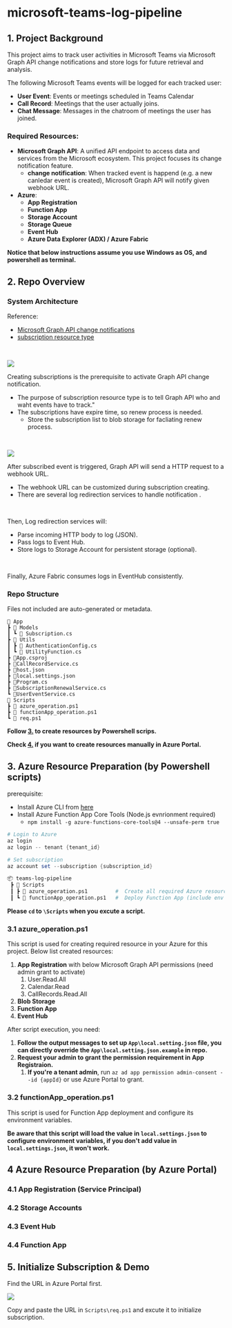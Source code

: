 # microsoft-teams-log-pipeline

## 1. Project Background

This project aims to track user activities in Microsoft Teams via Microsoft Graph API change notifications and store logs for future retrieval and analysis.

The following Microsoft Teams events will be logged for each tracked user:
- **User Event**: Events or meetings scheduled in Teams Calendar
- **Call Record**: Meetings that the user actually joins.
- **Chat Message**: Messages in the chatroom of meetings the user has joined.

### Required Resources:
- **Microsoft Graph API**: A unified API endpoint to access data and services from the Microsoft ecosystem. This project focuses its change notification feature.
  - **change notification**: When tracked event is happend (e.g. a new canledar event is created), Microsoft Graph API will notify given webhook URL.
- **Azure**:
  - **App Registration**
  - **Function App**
  - **Storage Account**
  - **Storage Queue**
  - **Event Hub**
  - **Azure Data Explorer (ADX) / Azure Fabric** 

**Notice that below instructions assume you use Windows as OS, and powershell as terminal.**

## 2. Repo Overview

### System Architecture

Reference:
- [Microsoft Graph API change notifications](https://learn.microsoft.com/en-us/graph/api/resources/change-notifications-api-overview?view=graph-rest-1.0)
- [subscription resource type](https://learn.microsoft.com/en-us/graph/api/resources/subscription?view=graph-rest-1.0)

<br/>

![](/Assets/subscription.png)

Creating subscriptions is the prerequisite to activate Graph API change notification. 
- The purpose of subscription resource type is to tell Graph API who and waht events have to track."
- The subscriptions have expire time, so renew process is needed.
  - Store the subscription list to blob storage for facliating renew process. 

<br/>

![](/Assets/log-pipeline.png)

After subscribed event is triggered, Graph API will send a HTTP request to a webhook URL.
- The webhook URL can be customized during subscription creating.
- There are several log redirection services to handle notification .

<br/>

Then, Log redirection services will:
- Parse incoming HTTP body to log (JSON).
- Pass logs to Event Hub.
- Store logs to Storage Account for persistent storage (optional).

<br/>

Finally, Azure Fabric consumes logs in EventHub consistently.


### Repo Structure

Files not included are auto-generated or metadata.

```
📂 App
┣ 📂 Models
┃ ┗ 📜 Subscription.cs
┣ 📂 Utils
┃ ┣ 📜 AuthenticationConfig.cs
┃ ┗ 📜 UtilityFunction.cs
┣ 📜App.csproj
┣ 📜CallRecordService.cs
┣ 📜host.json
┣ 📜local.settings.json
┣ 📜Program.cs
┣ 📜SubscriptionRenewalService.cs
┗ 📜UserEventService.cs
📂 Scripts
┣ 📜 azure_operation.ps1
┣ 📜 functionApp_operation.ps1
┗ 📜 req.ps1
```

**Follow [3.](#3-azure-resource-preparation-by-powershell-scripts) to create resources by Powershell scrips.**

**Check [4.](#4-azure-resource-preparation-by-azure-portal) if you want to create resources manually in Azure Portal.**

## 3. Azure Resource Preparation (by Powershell scripts)

prerequisite:

- Install Azure CLI from [here](https://learn.microsoft.com/en-us/cli/azure/install-azure-cli-windows?tabs=azure-cli)
- Install Azure Function App Core Tools (Node.js evnrionment required)
  - `npm install -g azure-functions-core-tools@4 --unsafe-perm true`  


```powershell
# Login to Azure
az login
az login -- tenant {tenant_id}

# Set subscription
az account set --subscription {subscription_id}
```


``` sh
📦 teams-log-pipeline
 ┣ 📂 Scripts
 ┃ ┣ 📜 azure_operation.ps1         #  Create all required Azure resources
 ┃ ┗ 📜 functionApp_operation.ps1   #  Deploy Function App (include env variables)
```

**Please `cd` to `\Scripts` when you excute a script.**

### 3.1 azure_operation.ps1

This script is used for creating required resource in your Azure for this project. Below list created resources: 

1. **App Registration** with below Microsoft Graph API permissions (need admin grant to activate)
    1. User.Read.All
    2. Calendar.Read
    3. CallRecords.Read.All
2. **Blob Storage**
3. **Function App**
4. **Event Hub**

After script execution, you need:

1. **Follow the output messages to set up `App\local.setting.json` file, you can directly override the `App\local.setting.json.example` in repo.**
2. **Request your admin to grant the permission requirement in App Registraion.**
    1. **If you're a tenant admin**, run `az ad app permission admin-consent --id {appId}` or use Azure Portal to grant.


### 3.2 functionApp_operation.ps1

This script is used for Function App deployment and configure its environment variables.

**Be aware that this script will load the value in `local.settings.json` to configure environment variables, if you don't add value in `local.settings.json`, it won't work.**


## 4 Azure Resource Preparation (by Azure Portal)

### 4.1 App Registration (Service Principal)

### 4.2 Storage Accounts

### 4.3 Event Hub

### 4.4 Function App

## 5. Initialize Subscription & Demo

Find the URL in Azure Portal first.

![](/Assets/URL.png)

Copy and paste the URL in `Scripts\req.ps1` and excute it to initialize subscription.


